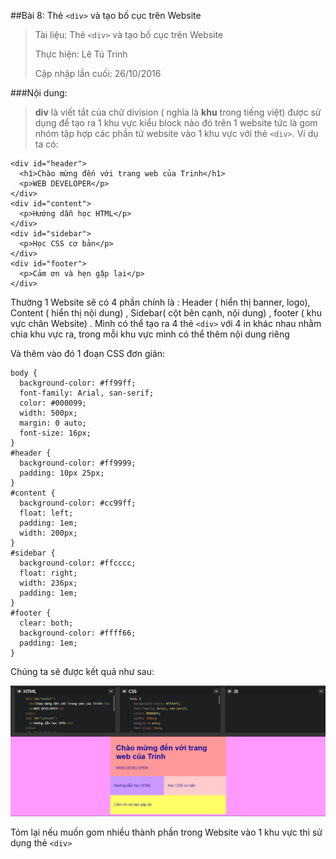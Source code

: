 ##Bài 8: Thẻ `<div>` và tạo bố cục trên Website

> Tài liệu: Thẻ `<div>` và tạo bố cục trên Website
> 
> Thực hiện: Lê Tú Trinh
> 
> Cập nhập lần cuối: 26/10/2016

###Nội dung:

>**div** là viết tắt của chữ division ( nghĩa là **khu** trong tiếng việt) được sử dụng để tạo ra 1 khu vực kiểu block nào đó trên 1 website tức là gom nhóm tập hợp các phần tử website vào 1 khu vực với thẻ `<div>`. Ví dụ ta có:

```
<div id="header">
  <h1>Chào mừng đến với trang web của Trinh</h1>
  <p>WEB DEVELOPER</p>
</div>
<div id="content">
  <p>Hướng dẫn học HTML</p>
</div>
<div id="sidebar">
  <p>Học CSS cơ bản</p>
</div>
<div id="footer">
  <p>Cảm ơn và hẹn gặp lại</p>
</div>
```

Thường 1 Website sẽ có 4 phần chính là : Header ( hiển thị banner, logo), Content ( hiển thị nội dung) , Sidebar( cột bên cạnh, nội dung)
, footer ( khu vực chân Website) . Mình có thể tạo ra 4 thẻ `<div>` với 4 in khác nhau nhằm chia khu vực ra, trong mỗi khu vực mình có thể thêm nội dung riêng

Và thêm vào đó 1 đoạn CSS đơn giản:

```
body {
  background-color: #ff99ff;
  font-family: Arial, san-serif;
  color: #000099;
  width: 500px;
  margin: 0 auto;
  font-size: 16px;
}
#header {
  background-color: #ff9999;
  padding: 10px 25px;
}
#content {
  background-color: #cc99ff;
  float: left;
  padding: 1em;
  width: 200px;
}
#sidebar {
  background-color: #ffcccc;
  float: right;
  width: 236px;
  padding: 1em;
}
#footer {
  clear: both;
  background-color: #ffff66;
  padding: 1em;
}
```

Chúng ta sẽ được kết quả như sau:

![8](https://github.com/TrinhTu/web_developer/blob/master/Task05_CSS_Course_01/Bai_08/8.png)

Tóm lại nếu muốn gom nhiều thành phần trong Website vào 1 khu vực thì sử dụng thẻ `<div>`






